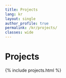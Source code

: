 ```yaml
---
title: Projects
lang: kr
layout: single
author_profile: true
permalink: /kr/projects/
classes: wide
---
```


<h1>Projects</h1>
{% include projects.html %}
